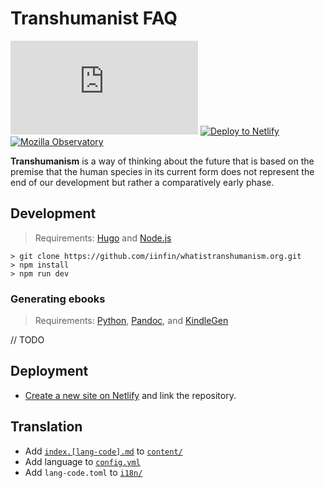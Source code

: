 # Transhumanist FAQ

[![License](https://img.shields.io/github/license/iinfin/whatistranshumanism.org?style=flat&colorA=000000&colorB=000000)](https://unlicense.org)
[![Deploy to Netlify](https://img.shields.io/badge/deploy%20to-Netlify-000000.svg?style=flat&colorA=000000)](https://app.netlify.com/start/deploy?repository=https://github.com/iinfin/whatistranshumanism.org&stack=cms)
[![Mozilla Observatory](https://img.shields.io/mozilla-observatory/grade-score/transhumanism.netlify.com.svg?style=flat&colorA=000000&colorB=000000)](https://observatory.mozilla.org/analyze/transhumanism.netlify.com)

**Transhumanism** is a way of thinking about the future that is based on the premise that the human species in its current form does not represent the end of our development but rather a comparatively early phase.

## Development

> Requirements: [Hugo](https://gohugo.io/getting-started/installing) and [Node.js](https://nodejs.org/en/download/current)

```
> git clone https://github.com/iinfin/whatistranshumanism.org.git
> npm install
> npm run dev
```

### Generating ebooks

> Requirements: [Python](https://python.org/downloads), [Pandoc](https://pandoc.org/installing.html), and [KindleGen](https://amazon.com/gp/feature.html?docId=1000765211)

// TODO

## Deployment

- [Create a new site on Netlify](https://app.netlify.com/start) and link the repository.

## Translation

- Add [`index.[lang-code].md`](https://www.w3schools.com/tags/ref_language_codes.asp) to [`content/`](content/)
- Add language to [`config.yml`](config.yml)
- Add `lang-code.toml` to [`i18n/`](i18n/)
